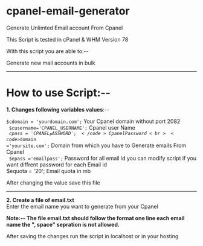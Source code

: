 # cpanel-email-generator

Generate Unlimted Email  account  From Cpanel

This Script is tested in cPanel & WHM Version 78 

With this script you are able to:--

Generate new mail accounts in bulk

<hr>

<h1><b>How to use Script:--</b></h1>


<b>1. Changes following variables values</b>:--

<code>$cdomain = 'yourdomain.com';</code>  Your Cpanel domain without port 2082<br>
<code> $cusername='CPANEL_USERNAME';</code>   Cpanel user Name<br>
<code> $cpass='CPANEL_PASSWORD';</code>   Cpanel Password<br>
<code>$domain ='yoursite.com';</code>   Domain from which you have to Generate emails From Cpanel <br>
<code> $epass ='emailpass';</code>  Password for all email id you can modify script if you want diffrent password for each Email id<br>
</code> $equota = '20';  Email quota in mb </code><br>


After changing the value save this file
<hr>

<b>2. Create a file of email.txt </b><br>
Enter the email name you want to generate from your Cpanel<br>

<b>Note:-- The file email.txt should follow the format one line each email name the ", space" sepration is not allowed.</b>


After saving the changes run the script in localhost or in your hosting


